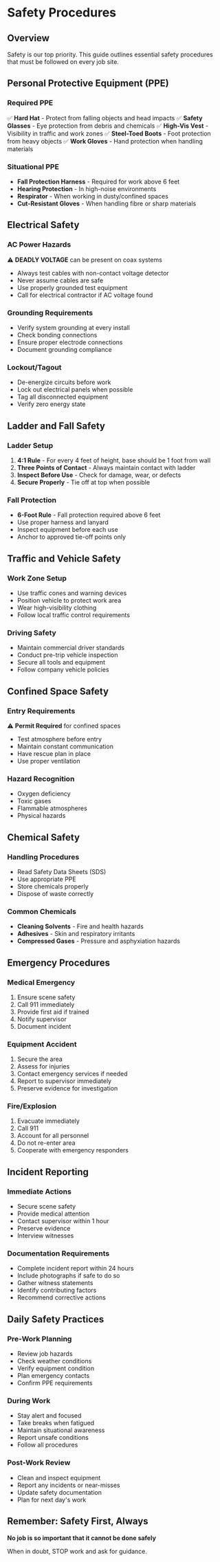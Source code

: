 # Safety Procedures

## Overview
Safety is our top priority. This guide outlines essential safety procedures that must be followed on every job site.

## Personal Protective Equipment (PPE)

### Required PPE
✅ **Hard Hat** - Protect from falling objects and head impacts
✅ **Safety Glasses** - Eye protection from debris and chemicals
✅ **High-Vis Vest** - Visibility in traffic and work zones
✅ **Steel-Toed Boots** - Foot protection from heavy objects
✅ **Work Gloves** - Hand protection when handling materials

### Situational PPE
- **Fall Protection Harness** - Required for work above 6 feet
- **Hearing Protection** - In high-noise environments
- **Respirator** - When working in dusty/confined spaces
- **Cut-Resistant Gloves** - When handling fibre or sharp materials

## Electrical Safety

### AC Power Hazards
⚠️ **DEADLY VOLTAGE** can be present on coax systems
- Always test cables with non-contact voltage detector
- Never assume cables are safe
- Use properly grounded test equipment
- Call for electrical contractor if AC voltage found

### Grounding Requirements
- Verify system grounding at every install
- Check bonding connections
- Ensure proper electrode connections
- Document grounding compliance

### Lockout/Tagout
- De-energize circuits before work
- Lock out electrical panels when possible
- Tag all disconnected equipment
- Verify zero energy state

## Ladder and Fall Safety

### Ladder Setup
1. **4:1 Rule** - For every 4 feet of height, base should be 1 foot from wall
2. **Three Points of Contact** - Always maintain contact with ladder
3. **Inspect Before Use** - Check for damage, wear, or defects
4. **Secure Properly** - Tie off at top when possible

### Fall Protection
- **6-Foot Rule** - Fall protection required above 6 feet
- Use proper harness and lanyard
- Inspect equipment before each use
- Anchor to approved tie-off points only

## Traffic and Vehicle Safety

### Work Zone Setup
- Use traffic cones and warning devices
- Position vehicle to protect work area
- Wear high-visibility clothing
- Follow local traffic control requirements

### Driving Safety
- Maintain commercial driver standards
- Conduct pre-trip vehicle inspection
- Secure all tools and equipment
- Follow company vehicle policies

## Confined Space Safety

### Entry Requirements
⚠️ **Permit Required** for confined spaces
- Test atmosphere before entry
- Maintain constant communication
- Have rescue plan in place
- Use proper ventilation

### Hazard Recognition
- Oxygen deficiency
- Toxic gases
- Flammable atmospheres
- Physical hazards

## Chemical Safety

### Handling Procedures
- Read Safety Data Sheets (SDS)
- Use appropriate PPE
- Store chemicals properly
- Dispose of waste correctly

### Common Chemicals
- **Cleaning Solvents** - Fire and health hazards
- **Adhesives** - Skin and respiratory irritants
- **Compressed Gases** - Pressure and asphyxiation hazards

## Emergency Procedures

### Medical Emergency
1. Ensure scene safety
2. Call 911 immediately
3. Provide first aid if trained
4. Notify supervisor
5. Document incident

### Equipment Accident
1. Secure the area
2. Assess for injuries
3. Contact emergency services if needed
4. Report to supervisor immediately
5. Preserve evidence for investigation

### Fire/Explosion
1. Evacuate immediately
2. Call 911
3. Account for all personnel
4. Do not re-enter area
5. Cooperate with emergency responders

## Incident Reporting

### Immediate Actions
- Secure scene safety
- Provide medical attention
- Contact supervisor within 1 hour
- Preserve evidence
- Interview witnesses

### Documentation Requirements
- Complete incident report within 24 hours
- Include photographs if safe to do so
- Gather witness statements
- Identify contributing factors
- Recommend corrective actions

## Daily Safety Practices

### Pre-Work Planning
- Review job hazards
- Check weather conditions
- Verify equipment condition
- Plan emergency contacts
- Confirm PPE requirements

### During Work
- Stay alert and focused
- Take breaks when fatigued
- Maintain situational awareness
- Report unsafe conditions
- Follow all procedures

### Post-Work Review
- Clean and inspect equipment
- Report any incidents or near-misses
- Update safety documentation
- Plan for next day's work

## Remember: Safety First, Always
**No job is so important that it cannot be done safely**

When in doubt, STOP work and ask for guidance.